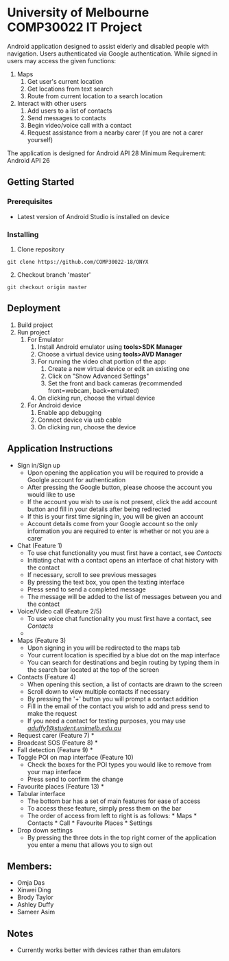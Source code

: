 # University of Melbourne COMP30022 IT Project
Android application designed to assist elderly and disabled people with navigation. Users authenticated via Google authentication. While signed in users may access the given functions:
1. Maps
   1. Get user's current location
   2. Get locations from text search
   3. Route from current location to a search location
2. Interact with other users
   1. Add users to a list of contacts
   2. Send messages to contacts
   3. Begin video/voice call with a contact
   4. Request assistance from a nearby carer (if you are not a carer yourself)

The application is designed for Android API 28
Minimum Requirement: Android API 26

## Getting Started
### Prerequisites
* Latest version of Android Studio is installed on device

### Installing
1. Clone repository
```
git clone https://github.com/COMP30022-18/ONYX
```
2. Checkout branch 'master'
```
git checkout origin master
```

## Deployment
1. Build project
2. Run project
   1. For Emulator
      1. Install Android emulator using **tools>SDK Manager**
      2. Choose a virtual device using **tools>AVD Manager**
      3. For running the video chat portion of the app:
         1. Create a new virtual device or edit an existing one
         2. Click on "Show Advanced Settings"
         3. Set the front and back cameras (recommended front=webcam, back=emulated)
      4. On clicking run, choose the virtual device
   2. For Android device
      1. Enable app debugging
      2. Connect device via usb cable
      3. On clicking run, choose the device

## Application Instructions
* Sign in/Sign up
  * Upon opening the application you will be required to provide a Goolgle account for authentication
  * After pressing the Google button, please choose the account you would like to use
  * If the account you wish to use is not present, click the add account button and fill in your details after being redirected
  * If this is your first time signing in, you will be given an account
  * Account details come from your Google account so the only information you are required to enter is whether or not you are a carer
* Chat (Feature 1)
  * To use chat functionality you must first have a contact, see *Contacts*
  * Initiating chat with a contact opens an interface of chat history with the contact
  * If necessary, scroll to see previous messages
  * By pressing the text box, you open the texting interface
  * Press send to send a completed message
  * The message will be added to the list of messages between you and the contact
* Voice/Video call (Feature 2/5)
  * To use voice chat functionality you must first have a contact, see *Contacts*
  * 
* Maps (Feature 3)
  * Upon signing in you will be redirected to the maps tab
  * Your current location is specified by a blue dot on the map interface
  * You can search for destinations and begin routing by typing them in the search bar located at the top of the screen
* Contacts (Feature 4)
  * When opening this section, a list of contacts are drawn to the screen
  * Scroll down to view multiple contacts if necessary
  * By pressing the '+' button you will prompt a contact addition
  * Fill in the email of the contact you wish to add and press send to make the request
  * If you need a contact for testing purposes, you may use *aduffy1@student.unimelb.edu.au*
* Request carer (Feature 7)
  * 
* Broadcast SOS (Feature 8)
  *
* Fall detection (Feature 9)
  *
* Toggle POI on map interface (Feature 10)
  * Check the boxes for the POI types you would like to remove from your map interface
  * Press send to confirm the change
* Favourite places (Feature 13)
  *
* Tabular interface
  * The bottom bar has a set of main features for ease of access
  * To access these feature, simply press them on the bar
  * The order of access from left to right is as follows:
                                                        * Maps
                                                        * Contacts
                                                        * Call
                                                        * Favourite Places
                                                        * Settings
* Drop down settings
  * By pressing the three dots in the top right corner of the application you enter a menu that allows you to sign out

## Members:
* Omja Das
* Xinwei Ding
* Brody Taylor
* Ashley Duffy
* Sameer Asim

## Notes
* Currently works better with devices rather than emulators
